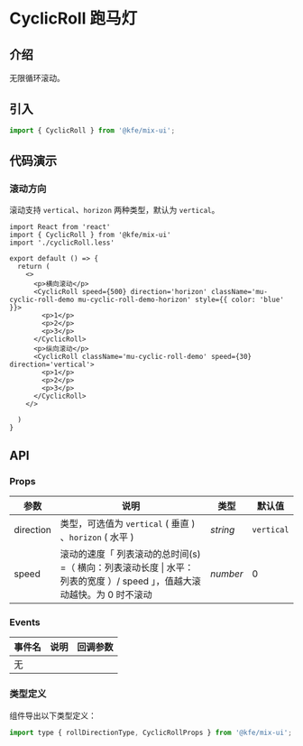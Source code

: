 # CyclicRoll 跑马灯

## 介绍

无限循环滚动。

## 引入

```js
import { CyclicRoll } from '@kfe/mix-ui';
```

## 代码演示

### 滚动方向

滚动支持 `vertical`、`horizon` 两种类型，默认为 `vertical`。

```tsx
import React from 'react'
import { CyclicRoll } from '@kfe/mix-ui'
import './cyclicRoll.less'

export default () => {
  return (
    <>
      <p>横向滚动</p>
      <CyclicRoll speed={500} direction='horizon' className='mu-cyclic-roll-demo mu-cyclic-roll-demo-horizon' style={{ color: 'blue' }}>
        <p>1</p>
        <p>2</p>
        <p>3</p>
      </CyclicRoll>
      <p>纵向滚动</p>
      <CyclicRoll className='mu-cyclic-roll-demo' speed={30} direction='vertical'>
        <p>1</p>
        <p>2</p>
        <p>3</p>
      </CyclicRoll>
    </>

  )
}
```

## API

### Props

| 参数 | 说明 | 类型 | 默认值 |
| --- | --- | --- | --- |
| direction | 类型，可选值为 `vertical` ( 垂直 ) 、`horizon` ( 水平 ) | _string_ | `vertical` |
| speed | 滚动的速度「 列表滚动的总时间(s) =（ 横向：列表滚动长度 \| 水平：列表的宽度 ）/ speed 」，值越大滚动越快。为 0 时不滚动 | _number_ | 0 |

### Events

| 事件名  | 说明                                     | 回调参数       |
| ------- | ---------------------------------------- | -------------- |
| 无 |

### 类型定义

组件导出以下类型定义：

```js
import type { rollDirectionType, CyclicRollProps } from '@kfe/mix-ui';
```